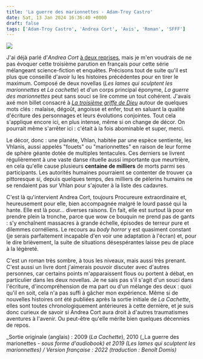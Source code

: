 ```yaml
---
title: 'La guerre des marionnettes - Adam-Troy Castro'
date: Sat, 13 Jan 2024 16:36:40 +0000
draft: false
tags: ['Adam-Troy Castro', 'Andrea Cort', 'Avis', 'Roman', 'SFFF']
---
```


![](https://carnetslunaires.wordpress.com/wp-content/uploads/2024/01/marionettes.jpg?w=547)

J'ai déjà parlé d'_Andrea Cort_ [à deux reprises](https://carnetslunaires.wordpress.com/tag/andrea-cort/), mais je m'en voudrais de ne pas évoquer cette troisième parution en français pour cette série mélangeant science-fiction et enquêtes. Précisons tout de suite qu'il est plus que conseillé d'avoir lu les histoires précédentes pour en tirer le maximum. Composé de deux novellas (_Les lames qui sculptent les marionnettes_ et _La cachette_) et d'un corps principal éponyme, _La guerre des marionnettes_ peut sans souci se lire comme un tout cohérent. J'avais axé mon billet consacré à _[La troisième griffe de Dieu](https://carnetslunaires.wordpress.com/2022/09/18/la-troisieme-griffe-de-dieu-adam-troy-castro/)_ autour de quelques mots clés : malaise, dégoût, angoisse et enfer, tout en saluant la qualité d'écriture des personnages et leurs évolutions conjointes. Tout cela s'applique encore ici, en plus intense, même si on change de décor. On pourrait même s'arrêter ici : c'était à la fois abominable et super, merci.

Le décor, donc : une planète, Vhlan, habitée par une espèce sentiente, les Vhlanis, aussi appelés "fouets" ou "marionnettes" en raison de leur forme de sphère géante dotée de multiples tentacules. Ces derniers se livrent régulièrement à une vaste danse rituelle aussi importante que meurtrière, en cela qu'elle cause plusieurs **centaine de milliers** de morts parmi ses participants. Les autorités humaines pourraient se contenter de trouver ça pittoresque si, depuis quelques temps, des milliers de pèlerins humains ne se rendaient pas sur Vhlan pour s'ajouter à la liste des cadavres.

C'est là qu'intervient Andrea Cort, toujours Procureure extraordinaire et, heureusement pour elle, bien accompagnée malgré le lourd passé qui la hante. Elle est là pour... diverses raisons. En fait, elle est surtout là pour en prendre plein la tronche, parce que wow ce bouquin ne prend pas de gants : s'y enchaînent massacres à grande échelle, épisodes de terreur pure et dilemmes cornéliens. Le recours au _body horror_ y est quasiment constant (je serais parfaitement incapable d'en voir une adaptation à l'écran) et, pour le dire brièvement, la suite de situations désespérantes laisse peu de place à la légèreté.

C'est un roman très sombre, à tous les niveaux, mais aussi très prenant. C'est aussi un livre dont j'aimerais pouvoir discuter avec d'autres personnes, car certains points m'apparaissent flous ou portent à débat, en particulier dans les deux novellas. Je ne sais pas s'il s'agit d'un souci dans l'écriture, d'incompréhension de ma part ou d'un mélange des deux : quoi qu'il en soit, cela n'a pas suffi à gâcher mon expérience. Même si de nouvelles histoires ont été publiées après la sortie initiale de _La Cachette_, elles sont toutes chronologiquement antérieures à cette dernière, et je suis donc curieux de savoir si Andrea Cort aura droit à d'autres traumatismes aventures à l'avenir. Ou peut-être qu'elle mérite bien quelques décennies de repos.

_Sortie originale (anglais) : 2009 (_La Cachette_), 2010 (_La guerre des marionettes _- sous forme d'audiobook) et 2019 (_Les lames qui sculptent les marionnettes_) / Version française : 2022 (traduction : Benoît Domis)_